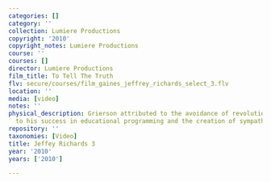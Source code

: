 ```yaml
---
categories: []
category: ''
collection: Lumiere Productions
copyright: '2010'
copyright_notes: Lumiere Productions
course: ''
courses: []
director: Lumiere Productions
film_title: To Tell The Truth
flv: secure/courses/film_gaines_jeffrey_richards_select_3.flv
location: ''
media: [video]
notes: ''
physical_description: Grierson attributed to the avoidance of revolution in Britain
  to his success in educational programming and the creation of sympathy between classes.
repository: ''
taxonomies: [Video]
title: Jeffey Richards 3
year: '2010'
years: ['2010']

---
```

